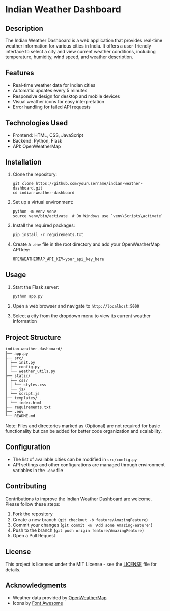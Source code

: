 # Indian Weather Dashboard

## Description
The Indian Weather Dashboard is a web application that provides real-time weather information for various cities in India. It offers a user-friendly interface to select a city and view current weather conditions, including temperature, humidity, wind speed, and weather description.

## Features
- Real-time weather data for Indian cities
- Automatic updates every 5 minutes
- Responsive design for desktop and mobile devices
- Visual weather icons for easy interpretation
- Error handling for failed API requests

## Technologies Used
- Frontend: HTML, CSS, JavaScript
- Backend: Python, Flask
- API: OpenWeatherMap

## Installation

1. Clone the repository:
   ```
   git clone https://github.com/yourusername/indian-weather-dashboard.git
   cd indian-weather-dashboard
   ```

2. Set up a virtual environment:
   ```
   python -m venv venv
   source venv/bin/activate  # On Windows use `venv\Scripts\activate`
   ```

3. Install the required packages:
   ```
   pip install -r requirements.txt
   ```

4. Create a `.env` file in the root directory and add your OpenWeatherMap API key:
   ```
   OPENWEATHERMAP_API_KEY=your_api_key_here
   ```

## Usage

1. Start the Flask server:
   ```
   python app.py
   ```

2. Open a web browser and navigate to `http://localhost:5000`

3. Select a city from the dropdown menu to view its current weather information

## Project Structure

```
indian-weather-dashboard/
├── app.py
├── src/
│ ├── init.py
│ ├── config.py
│ └── weather_utils.py
├── static/
│ ├── css/
│ │ └── styles.css
│ └── js/
│ └── script.js
├── templates/
│ └── index.html
├── requirements.txt
├── .env
└── README.md
```

Note: Files and directories marked as (Optional) are not required for basic functionality but can be added for better code organization and scalability.


## Configuration
- The list of available cities can be modified in `src/config.py`
- API settings and other configurations are managed through environment variables in the `.env` file

## Contributing
Contributions to improve the Indian Weather Dashboard are welcome. Please follow these steps:

1. Fork the repository
2. Create a new branch (`git checkout -b feature/AmazingFeature`)
3. Commit your changes (`git commit -m 'Add some AmazingFeature'`)
4. Push to the branch (`git push origin feature/AmazingFeature`)
5. Open a Pull Request

## License
This project is licensed under the MIT License - see the [LICENSE](LICENSE) file for details.

## Acknowledgments
- Weather data provided by [OpenWeatherMap](https://openweathermap.org/)
- Icons by [Font Awesome](https://fontawesome.com/)
